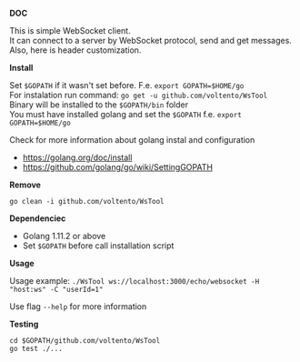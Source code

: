 **DOC**

This is simple WebSocket client.<br/>
It can connect to a server by WebSocket protocol, send and get messages.<br/>
Also, here is header customization.

**Install**

Set `$GOPATH` if it wasn't set before. F.e. `export GOPATH=$HOME/go`  
For instalation run command: `go get -u github.com/voltento/WsTool`<br/>
Binary will be installed to the `$GOPATH/bin` folder<br/>
You must have installed golang and set the `$GOPATH` f.e. `export GOPATH=$HOME/go`

Check for more information about golang instal and configuration
- https://golang.org/doc/install 
- https://github.com/golang/go/wiki/SettingGOPATH

**Remove**

`go clean -i github.com/voltento/WsTool`

**Dependenciec**
- Golang 1.11.2 or above
- Set `$GOPATH` before call installation script

**Usage**

Usage example: `./WsTool ws://localhost:3000/echo/websocket -H "host:ws" -C "userId=1"`

Use flag `--help` for more information

**Testing**

`cd $GOPATH/github.com/voltento/WsTool`<br/>
`go test ./...`
